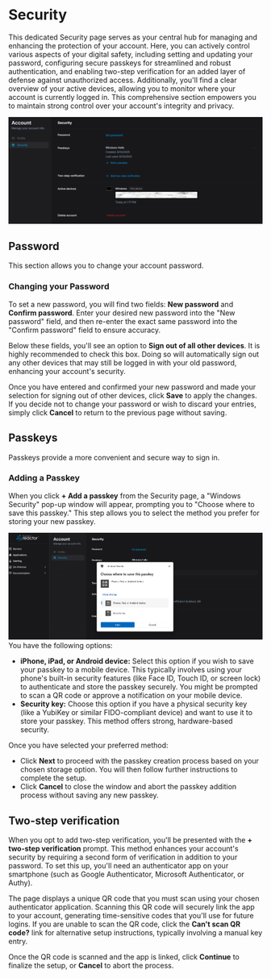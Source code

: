 # Security

This dedicated Security page serves as your central hub for managing and enhancing the protection of your account. Here, you can actively control various aspects of your digital safety, including setting and updating your password, configuring secure passkeys for streamlined and robust authentication, and enabling two-step verification for an added layer of defense against unauthorized access. Additionally, you'll find a clear overview of your active devices, allowing you to monitor where your account is currently logged in. This comprehensive section empowers you to maintain strong control over your account's integrity and privacy.

![!Screenshot](../../Account/Cloud/Security.png)

## Password

This section allows you to change your account password.

### Changing your Password

To set a new password, you will find two fields: **New password** and **Confirm password**. Enter your desired new password into the "New password" field, and then re-enter the exact same password into the "Confirm password" field to ensure accuracy.

Below these fields, you'll see an option to **Sign out of all other devices**. It is highly recommended to check this box. Doing so will automatically sign out any other devices that may still be logged in with your old password, enhancing your account's security.

Once you have entered and confirmed your new password and made your selection for signing out of other devices, click **Save** to apply the changes. If you decide not to change your password or wish to discard your entries, simply click **Cancel** to return to the previous page without saving.

## Passkeys 

Passkeys provide a more convenient and secure way to sign in.


### Adding a Passkey

When you click **+ Add a passkey** from the Security page, a "Windows Security" pop-up window will appear, prompting you to "Choose where to save this passkey." This step allows you to select the method you prefer for storing your new passkey.

![!Screenshot](../../Account/Cloud/passkey.png)
You have the following options:

* **iPhone, iPad, or Android device:** Select this option if you wish to save your passkey to a mobile device. This typically involves using your phone's built-in security features (like Face ID, Touch ID, or screen lock) to authenticate and store the passkey securely. You might be prompted to scan a QR code or approve a notification on your mobile device.
* **Security key:** Choose this option if you have a physical security key (like a YubiKey or similar FIDO-compliant device) and want to use it to store your passkey. This method offers strong, hardware-based security.

Once you have selected your preferred method:

* Click **Next** to proceed with the passkey creation process based on your chosen storage option. You will then follow further instructions to complete the setup.
* Click **Cancel** to close the window and abort the passkey addition process without saving any new passkey.

## Two-step verification

When you opt to add two-step verification, you'll be presented with the **+ two-step verification** prompt. This method enhances your account's security by requiring a second form of verification in addition to your password. To set this up, you'll need an authenticator app on your smartphone (such as Google Authenticator, Microsoft Authenticator, or Authy). 

The page displays a unique QR code that you must scan using your chosen authenticator application. Scanning this QR code will securely link the app to your account, generating time-sensitive codes that you'll use for future logins. If you are unable to scan the QR code, click the **Can't scan QR code?** link for alternative setup instructions, typically involving a manual key entry. 

Once the QR code is scanned and the app is linked, click **Continue** to finalize the setup, or **Cancel** to abort the process.